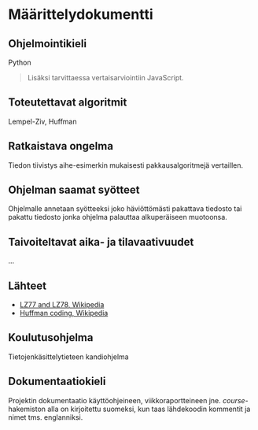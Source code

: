 # Määrittelydokumentti

## Ohjelmointikieli

Python

> Lisäksi tarvittaessa vertaisarviointiin JavaScript.


## Toteutettavat algoritmit

Lempel-Ziv, Huffman


## Ratkaistava ongelma

Tiedon tiivistys aihe-esimerkin mukaisesti pakkausalgoritmejä vertaillen.


## Ohjelman saamat syötteet

Ohjelmalle annetaan syötteeksi joko häviöttömästi pakattava tiedosto tai pakattu tiedosto jonka ohjelma palauttaa alkuperäiseen muotoonsa.


## Taivoiteltavat aika- ja tilavaativuudet

...


## Lähteet

* [LZ77 and LZ78, Wikipedia](https://en.wikipedia.org/wiki/LZ77_and_LZ78)
* [Huffman coding, Wikipedia](https://en.wikipedia.org/wiki/Huffman_coding)


## Koulutusohjelma

Tietojenkäsittelytieteen kandiohjelma


## Dokumentaatiokieli

Projektin dokumentaatio käyttöohjeineen, viikkoraportteineen jne. _course_-hakemiston alla on kirjoitettu suomeksi, kun taas lähdekoodin kommentit ja nimet tms. englanniksi.
